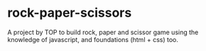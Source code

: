 # rock-paper-scissors
A project by TOP to build rock, paper and scissor game using the knowledge of javascript, and foundations (html + css) too.
